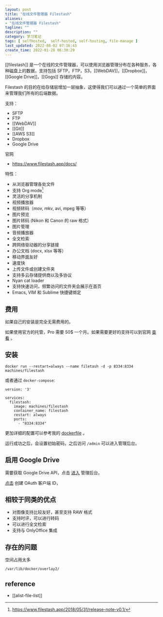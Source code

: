```yaml
---
layout: post
title: "在线文件管理器 Filestash"
aliases:
- "在线文件管理器 Filestash"
tagline: ""
description: ""
category: 学习笔记
tags: [ selfhosted,  self-hosted, self-hosting, file-manage ]
last_updated: 2022-08-02 07:16:43
create_time: 2022-01-28 06:30:29
---
```


[[filestash]] 是一个在线的文件管理器，可以使用浏览器管理分布在各种服务，各种磁盘上的数据，支持包括 SFTP，FTP，S3，[[WebDAV]]，[[Dropbox]]，[[Google Drive]]，[[Gogs]] 存储的内容。

Filestash 的目的在给存储层增加一层抽象，这使得我们可以通过一个简单的界面来管理我们所有的后端数据。

支持：

- SFTP
- FTP
- [[WebDAV]]
- [[Git]]
- [[AWS S3]]
- Dropbox
- Google Drive

官网

- <https://www.filestash.app/docs/>

特性：

- 从浏览器管理各处文件
- 支持 Org mode[^1]
- 灵活的分享机制
- 视频播放器
- 视频转码（mov, mkv, avi, mpeg 等等）
- 图片预览
- 图片转码 (Nikon 和 Canon 的 raw 格式）
- 图片管理
- 音频播放器
- 全文检索
- 跨网络驱动器的分享链接
- 办公文档 (docx, xlsx 等等）
- 移动界面友好
- 速度快
- 上传文件或创建文件夹
- 支持多云存储提供商以及多协议
- Nyan cat loader
- 支持快速访问，频繁访问的文件夹会展示在首页
- Emacs, VIM 和 Sublime 快捷键绑定

[^1]: <https://www.filestash.app/2018/05/31/release-note-v0.1/>

## 费用
如果自己的安装是完全无需费用的。

如果使用官方的托管，Pro 需要 50$ 一个月。如果需要更好的支持可以到官网 [查看](https://www.filestash.app/pricing/) 。

## 安装

    docker run --restart=always --name filetash -d -p 8334:8334 machines/filestash

或者通过 `docker-compose`:

```
version: '3'

services:
  filestash:
    image: machines/filestash
    container_name: filestash
    restart: always
    ports:
      - "8334:8334"
```

更加详细的配置可以参考我的 [dockerfile](https://github.com/einverne/dockerfile) 。

运行成功之后，会设置初始密码，之后访问 `/admin` 可以进入管理后台。

## 启用 Google Drive

需要获取 Google Drive API，点击 [进入](https://console.developers.google.com/apis/api/drive.googleapis.com/overview) 管理后台。

 [点击](https://console.developers.google.com/apis/credentials/oauthclient) 创建 OAuth 客户端 ID，

## 相较于同类的优点

- 对图像支持比较友好，甚至支持 RAW 格式
- 支持时评，可以进行转码
- 可以进行全文检索
- 支持与 OnlyOffice 集成

## 存在的问题

空间占用太多

`/var/lib/docker/overlay2/`

## reference

- [[alist-file-list]]
